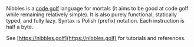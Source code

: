 Nibbles is a [code golf](https://en.wikipedia.org/wiki/Code_golf) language for mortals (it aims to be good at code golf while remaining relatively simple). It is also purely functional, statically typed, and fully lazy. Syntax is Polish (prefix) notation. Each instruction is half a byte.

See [https://nibbles.golf](https://nibbles.golf) for tutorials and references.

